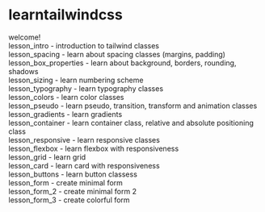 # learntailwindcss

welcome! \
lesson_intro - introduction to tailwind classes \
lesson_spacing - learn about spacing classes (margins, padding) \
lesson_box_properties - learn about background, borders, rounding, shadows \
lesson_sizing - learn numbering scheme \
lesson_typography - learn typography classes \
lesson_colors - learn color classes \
lesson_pseudo - learn pseudo, transition, transform and animation classes \
lesson_gradients - learn gradients \
lesson_container - learn container class, relative and absolute positioning class \
lesson_responsive - learn responsive classes \
lesson_flexbox - learn flexbox with responsiveness \
lesson_grid - learn grid \
lesson_card - learn card with responsiveness \
lesson_buttons - learn button classess \
lesson_form - create minimal form \
lesson_form_2 - create minimal form 2 \
lesson_form_3 - create colorful form
